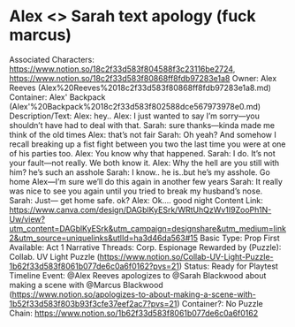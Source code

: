 # Alex <> Sarah text apology (fuck marcus)

Associated Characters: https://www.notion.so/18c2f33d583f804588f3c23116be2724, https://www.notion.so/18c2f33d583f80868ff8fdb97283e1a8
Owner: Alex Reeves (Alex%20Reeves%2018c2f33d583f80868ff8fdb97283e1a8.md)
Container: Alex' Backpack (Alex'%20Backpack%2018c2f33d583f802588dce567973978e0.md)
Description/Text: Alex:
hey..
Alex:
I just wanted to say I’m sorry—you shouldn’t have had to deal with that.
Sarah:
sure thanks—kinda made me think of the old times
Alex:
that’s not fair
Sarah:
Oh yeah? And somehow I recall breaking up a fist fight between you two the last time you were at one of his parties too.
Alex:
You know why that happened.
Sarah:
I do. It’s not your fault—not really. We both know it.
Alex:
Why the hell are you still with him? he’s such an asshole
Sarah:
I know.. he is..but he’s my asshole. Go home Alex—I’m sure we’ll do this again in another few years
Sarah:
It really was nice to see you again until you tried to break my husband’s nose.
Sarah:
Just— get home safe. ok?
Alex:
Ok…. good night
Content Link: https://www.canva.com/design/DAGblKyESrk/WRtUhQzWv1I9ZooPh1N-Uw/view?utm_content=DAGblKyESrk&utm_campaign=designshare&utm_medium=link2&utm_source=uniquelinks&utlId=ha3d46da563#15
Basic Type: Prop
First Available: Act 1
Narrative Threads: Corp. Espionage
Rewarded by (Puzzle): Collab. UV Light Puzzle (https://www.notion.so/Collab-UV-Light-Puzzle-1b62f33d583f8061b077de6c0a6f0162?pvs=21)
Status: Ready for Playtest
Timeline Event: @Alex Reeves apologizes to @Sarah Blackwood about making a scene with @Marcus Blackwood  (https://www.notion.so/apologizes-to-about-making-a-scene-with-1b52f33d583f803b93f3cfe37eef2ac7?pvs=21)
Container?: No
Puzzle Chain: https://www.notion.so/1b62f33d583f8061b077de6c0a6f0162